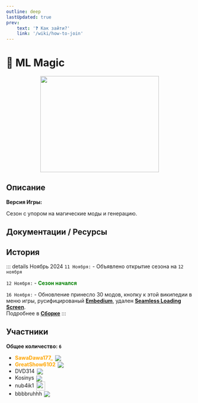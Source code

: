 ```yaml
---
outline: deep
lastUpdated: true
prev: 
    text: '❓ Как зайти?'
    link: '/wiki/how-to-join'
---
```


# 🔮 ML Magic

<img src="/WIKI/ML-Magic/demo_img_1.png" style="display: inline; vertical-align: middle; display: block; margin-left: auto; margin-right: auto; width: 320px; height: 260px;" /> 


## Описание
**Версия Игры:** <Badge type="info" text="1.20.1 Forge" />

Сезон с упором на магические моды и генерацию.

## Документации / Ресурсы

<Links :items="[
    { 
        name: 'Сборка', 
        link: 'ml-magic/modpack', 
        icon: 'fas fa-box-open'
    }
  ]"
/>

## История

::: details Ноябрь 2024
`11 Ноября:` - Объявлено открытие сезона на `12 ноября`

`12 Ноября:` - **<span style="color: green;">Сезон начался</span>**

`16 Ноября:` - Обновление принесло 30 модов, кнопку к этой википедии в меню игры, русифицированый **[Embedium](https://www.curseforge.com/minecraft/mc-mods/embeddium)**, удален **[Seamless Loading Screen](https://www.curseforge.com/minecraft/mc-mods/seamless-loading-screen-forge)**. <br/>
Подробнее в **[Сборке](ml-magic/modpack)**
:::
<!-- Я попытался добавить квадратики с инфой как было в прошлом вики -->
<!-- <BlockCard :cards="[ 
        { 
            field1: 'https://via.placeholder.com/150', // This will render as an image 
            field2: 'Text 2', // This will render as text 
            field3: 'Text 3', // This will render as text 
            field4: 'https://via.placeholder.com/150', // This will render as an image 
            link: 'https://example.com' 
        }, 
        { 
            field1: 'Text 1', // This will render as text 
            field2: 'https://via.placeholder.com/150', // This will render as an image 
            field3: 'Text 3', // This will render as text 
            field4: 'https://via.placeholder.com/150', // This will render as an image 
            link: 'https://example.com' 
        } ,
        // { 
        //     field1: 'Text 1', // This will render as text 
        //     field2: 'https://via.placeholder.com/150', // This will render as an image 
        //     field3: 'Text 3', // This will render as text 
        //     field4: 'https://via.placeholder.com/150', // This will render as an image 
        //     link: 'https://example.com' 
        // },
        // { 
        //     field1: 'Text 1', // This will render as text 
        //     field2: 'https://via.placeholder.com/150', // This will render as an image 
        //     field3: 'Text 3', // This will render as text 
        //     field4: 'https://via.placeholder.com/150', // This will render as an image 
        //     link: 'https://example.com' 
        // },
        ]" size="medium" /> -->
 
## Участники
**Общее количество: `6`**

- **<span style="color: orange;">SawaDawa177_</span>** <img src="https://api.mineatar.io/face/0c81442c240b4087851ff50f3d8fd589?scale=3" style="display: inline; margin: 0 2px; vertical-align: middle;" />
- **<span style="color: orange;">GreatShow6102</span>** <img src="https://api.mineatar.io/face/ceb1b631-d2ff-4166-8458-e4c8498e1248?scale=3" style="display: inline; margin: 0 2px; vertical-align: middle;" />
- DVD314 <img src="https://api.mineatar.io/face/9806b0b5-baa2-48c6-b70e-64af239a78eb?scale=3" style="display: inline; margin: 0 2px; vertical-align: middle;" />
- Kosinys <img src="https://api.mineatar.io/face/58650faf-08ae-438a-a1ce-ec99ba38c4e6?scale=3" style="display: inline; margin: 0 2px; vertical-align: middle;" />
- nub4ik1 <img src="/minecraft/playerHeads/steveHead.png" style="display: inline; margin: 0 2px; vertical-align: middle;" width="24" height="24"/>
- bbbbruhhh <img src="https://api.mineatar.io/face/45e529c8-4a8e-44eb-b02c-5b99e41a9d1c?scale=3" style="display: inline; margin: 0 2px; vertical-align: middle;" />